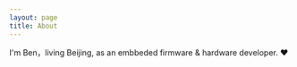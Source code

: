 ```yaml
---
layout: page
title: About
---
```

I'm Ben，living Beijing, as an embbeded firmware & hardware developer.  ♥